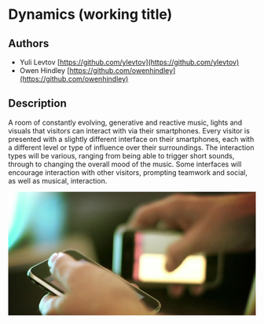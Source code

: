 # Dynamics (working title)

## Authors
- Yuli Levtov [https://github.com/ylevtov](https://github.com/ylevtov)
- Owen Hindley [https://github.com/owenhindley](https://github.com/owenhindley)

## Description
A room of constantly evolving, generative and reactive music, lights and visuals that visitors can interact with via their smartphones. Every visitor is presented with a slightly different interface on their smartphones, each with a different level or type of influence over their surroundings. The interaction types will be various, ranging from being able to trigger short sounds, through to changing the overall mood of the music. Some interfaces will encourage interaction with other visitors, prompting teamwork and social, as well as musical, interaction.

![Dynamics cover image](project_images/cover.jpg?raw=true "Dynamics installation")